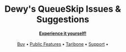 <h1 align="center">
  Dewy's QueueSkip Issues & Suggestions
  <br>
</h1>

<h4 align="center"><a href="https://discord.gg/8mWZqv5">Experience it yourself!</a></h4>

<p align="center">
  <a href="https://dqs.dewy.dev/buy/">Buy</a>
  •
  <a href="https://dqs.dewy.dev/features/">Public Features</a>
  •
  <a href="https://dqs.dewy.dev/features/#taribone-commands">Taribone</a>
  •
  <a href="https://dqs.dewy.dev/support/">Support</a>
  •
</p>


